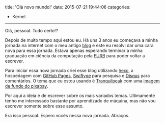 title: 'Olá novo mundo!'
date: 2015-07-21 19:44:06
categories:
- Kernel
---
Olá, pessoal. Tudo certo!?

Depois de muito tempo aqui estou eu. Há uns 3 anos eu começava a minha jornada na internet com o meu antigo [blog](https://ejuliobatista.wordpress.com/ "blog antigo") e este eu resolvi dar uma cara  nova para essa jornada. Estava apenas esperando terminar a minha graduação em ciência da computação pela [FURB](http://www.furb.br "FURB") para poder voltar a escrever. 

Para iniciar essa nova jornada criei esse blog utilizando [hexo](http://www.hexo.io "hexo"), a hospedagem com [GitHub Pages](http://pages.github.com "GitHub Pages"), [Swiftype](https://swiftype.com/ "Swiftype") para pesquisa e [Disqus](https://disqus.com/ "Disqus") para comentários. O tema que eu estou usando é [Tranquilpeak](https://github.com/LouisBarranqueiro/tranquilpeak-hexo-theme "Tema Tranquilpeak") com uma [imagem de fundo do pixabay](https://pixabay.com/pt/a-turva-plano-de-fundo-borr%C3%A3o-819385/ "Imagem de fundo no Pixabay").

Por aqui a ideia é de escrever sobre os mais variados temas. Ultimamente tenho me interessado bastante por aprendizado de máquina, mas não vou escrever somente sobre esse assunto.

Era isso pessoal. Espero vocês nessa nova jornada.
Abraços.

